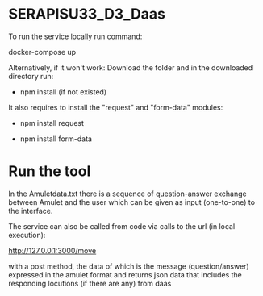 # SERAPISU33_D3_Daas
 
To run the service locally run command:

docker-compose up

Alternatively, if it won't work:
Download the folder and in the downloaded directory run:

- npm install  (if not existed)

It also requires to install the "request" and "form-data" modules:

- npm install request

- npm install form-data

# Run the tool

In the Amuletdata.txt there is a sequence of question-answer exchange between 
Amulet and the user which can be given as input (one-to-one) to the interface.

The service can also be called from code via calls to the url (in local execution):

http://127.0.0.1:3000/move

with a post method, the data of which is the message (question/answer) expressed in the amulet
format and returns json data that includes the responding locutions (if there are any) from daas


